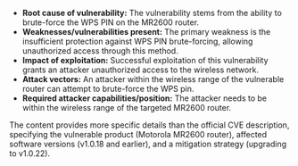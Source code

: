 - **Root cause of vulnerability:** The vulnerability stems from the ability to brute-force the WPS PIN on the MR2600 router.
- **Weaknesses/vulnerabilities present:** The primary weakness is the insufficient protection against WPS PIN brute-forcing, allowing unauthorized access through this method.
- **Impact of exploitation:** Successful exploitation of this vulnerability grants an attacker unauthorized access to the wireless network.
- **Attack vectors:** An attacker within the wireless range of the vulnerable router can attempt to brute-force the WPS pin.
- **Required attacker capabilities/position:** The attacker needs to be within the wireless range of the targeted MR2600 router.

The content provides more specific details than the official CVE description, specifying the vulnerable product (Motorola MR2600 router), affected software versions (v1.0.18 and earlier), and a mitigation strategy (upgrading to v1.0.22).